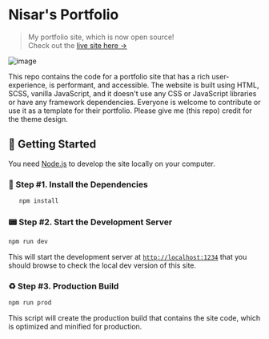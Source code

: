 # Nisar's Portfolio

> My portfolio site, which is now open source! <br />
> Check out the [live site here →][site]

![image][screenshot]

This repo contains the code for a portfolio site that has a rich user-experience, is performant, and accessible. The website is built using HTML, SCSS, vanilla JavaScript, and it doesn't use any CSS or JavaScript libraries or have any framework dependencies. Everyone is welcome to contribute or use it as a template for their portfolio. Please give me (this repo) credit for the theme design.

## 🚀 Getting Started

You need [Node.js][node] to develop the site locally on your computer.

### 🔋 Step #1. Install the Dependencies

```sh
   npm install
```

### 📟 Step #2. Start the Development Server

```sh
npm run dev
```

This will start the development server at [`http://localhost:1234`][local] that you should browse to check the local dev version of this site.

### ♻️ Step #3. Production Build

```sh
npm run prod
```

This script will create the production build that contains the site code, which is optimized and minified for production.

[site]: https://nisar.surge.sh
[screenshot]: https://d2ddoduugvun08.cloudfront.net/items/262A041z232j2x2O1E3Y/Image%202019-08-01%20at%208.32.13%20PM.png
[node]: https://nodejs.org/en/download/
[local]: http://localhost:1234
